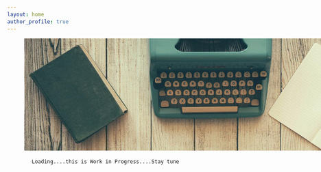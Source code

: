```yaml
---
layout: home
author_profile: true
---
```

<figure style="width: 830px" class="align-center">
	<a><img src="assets/images/unsplash-image-2.png"></a>
</figure>

			Loading....this is Work in Progress....Stay tune

